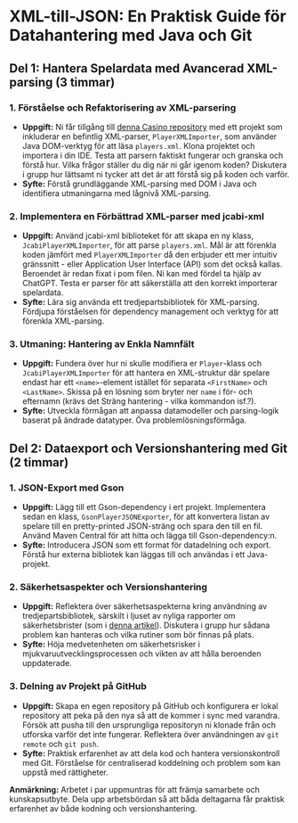 # **XML-till-JSON: En Praktisk Guide för Datahantering med Java och Git**

## **Del 1: Hantera Spelardata med Avancerad XML-parsing (3 timmar)**

### **1. Förståelse och Refaktorisering av XML-parsering**
- **Uppgift:** Ni får tillgång till [denna Casino repository](https://github.com/feldob/Casino) med ett projekt som inkluderar en befintlig XML-parser, `PlayerXMLImporter`, som använder Java DOM-verktyg för att läsa `players.xml`. Klona projektet och importera i din IDE. Testa att parsern faktiskt fungerar och granska och förstå hur. Vilka frågor ställer du dig när ni går igenom koden? Diskutera i grupp hur lättsamt ni tycker att det är att förstå sig på koden och varför.
- **Syfte:** Förstå grundläggande XML-parsing med DOM i Java och identifiera utmaningarna med lågnivå XML-parsing.

### **2. Implementera en Förbättrad XML-parser med jcabi-xml**
- **Uppgift:** Använd jcabi-xml biblioteket för att skapa en ny klass, `JcabiPlayerXMLImporter`, för att parse `players.xml`. Mål är att förenkla koden jämfört med `PlayerXMLImporter`  då den erbjuder ett mer intuitiv gränssnitt - eller Application User Interface (API) som det också kallas. Beroendet är redan fixat i pom filen. Ni kan med fördel ta hjälp av ChatGPT. Testa er parser för att säkerställa att den korrekt importerar spelardata.
- **Syfte:** Lära sig använda ett tredjepartsbibliotek för XML-parsing. Fördjupa förståelsen för dependency management och verktyg för att förenkla XML-parsing.

### **3. Utmaning: Hantering av Enkla Namnfält**
- **Uppgift:** Fundera över hur ni skulle modifiera er `Player`-klass och `JcabiPlayerXMLImporter` för att hantera en XML-struktur där spelare endast har ett `<name>`-element istället för separata `<FirstName>` och `<LastName>`. Skissa på en lösning som bryter ner `name` i för- och efternamn (krävs det Sträng hantering - vilka kommandon isf.?).
- **Syfte:** Utveckla förmågan att anpassa datamodeller och parsing-logik baserat på ändrade datatyper. Öva problemlösningsförmåga.

## **Del 2: Dataexport och Versionshantering med Git (2 timmar)**

### **1. JSON-Export med Gson**
- **Uppgift:** Lägg till ett Gson-dependency i ert projekt. Implementera sedan en klass, `GsonPlayerJSONExporter`, för att konvertera listan av spelare till en pretty-printed JSON-sträng och spara den till en fil. Använd Maven Central för att hitta och lägga till Gson-dependency:n.
- **Syfte:** Introducera JSON som ett format för datadelning och export. Förstå hur externa bibliotek kan läggas till och användas i ett Java-projekt.

### **2. Säkerhetsaspekter och Versionshantering**
- **Uppgift:** Reflektera över säkerhetsaspekterna kring användning av tredjepartsbibliotek, särskilt i ljuset av nyliga rapporter om säkerhetsbrister (som i [denna artikel](https://arstechnica.com/security/2024/03/backdoor-found-in-widely-used-linux-utility-breaks-encrypted-ssh-connections/)). Diskutera i grupp hur sådana problem kan hanteras och vilka rutiner som bör finnas på plats. 
- **Syfte:** Höja medvetenheten om säkerhetsrisker i mjukvaruutvecklingsprocessen och vikten av att hålla beroenden uppdaterade.

### **3. Delning av Projekt på GitHub**
- **Uppgift:** Skapa en egen repository på GitHub och konfigurera er lokal repository att peka på den nya så att de kommer i sync med varandra. Försök att pusha till den ursprungliga repositoryn ni klonade från och utforska varför det inte fungerar. Reflektera över användningen av `git remote` och `git push`.
- **Syfte:** Praktisk erfarenhet av att dela kod och hantera versionskontroll med Git. Förståelse för centraliserad koddelning och problem som kan uppstå med rättigheter.

**Anmärkning:** Arbetet i par uppmuntras för att främja samarbete och kunskapsutbyte. Dela upp arbetsbördan så att båda deltagarna får praktisk erfarenhet av både kodning och versionshantering.
